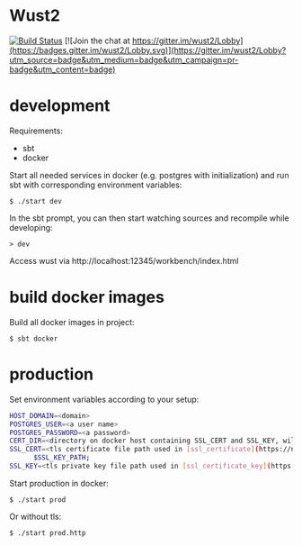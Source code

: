 # Wust2
[![Build Status](https://travis-ci.org/woost/wust2.svg?branch=master)](https://travis-ci.org/woost/wust2)
[![Join the chat at https://gitter.im/wust2/Lobby](https://badges.gitter.im/wust2/Lobby.svg)](https://gitter.im/wust2/Lobby?utm_source=badge&utm_medium=badge&utm_campaign=pr-badge&utm_content=badge)

# development

Requirements:
* sbt
* docker

Start all needed services in docker (e.g. postgres with initialization) and run sbt with corresponding environment variables:
```
$ ./start dev
```

In the sbt prompt, you can then start watching sources and recompile while developing:
```
> dev
```

Access wust via http://localhost:12345/workbench/index.html

# build docker images

Build all docker images in project:
```
$ sbt docker
```

# production

Set environment variables according to your setup:
```sh
HOST_DOMAIN=<domain>
POSTGRES_USER=<a user name>
POSTGRES_PASSWORD=<a password>
CERT_DIR=<directory on docker host containing SSL_CERT and SSL_KEY, will be mounted read-only in nginx container>
SSL_CERT=<tls certificate file path used in [ssl_certificate](https://nginx.org/en/docs/http/ngx_http_ssl_module.html#ssl_certificate) (relative to CERT_DIR)>
      $SSL_KEY_PATH;
SSL_KEY=<tls private key file path used in [ssl_certificate_key](https://nginx.org/en/docs/http/ngx_http_ssl_module.html#ssl_certificate_key) (relative to CERT_DIR)>
```

Start production in docker:
```
$ ./start prod
```

Or without tls:
```
$ ./start prod.http
```
